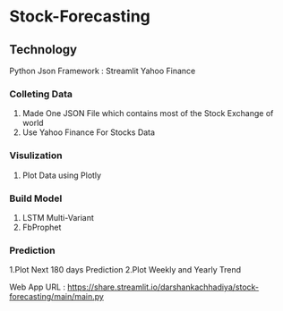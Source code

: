 # Stock-Forecasting

## Technology
   Python
   Json
   Framework : Streamlit
   Yahoo Finance

### Colleting Data
   1. Made One JSON File which contains most of the Stock Exchange of world
   2. Use Yahoo Finance For Stocks Data

### Visulization 
   1. Plot Data using Plotly

### Build Model
   1. LSTM Multi-Variant
   2. FbProphet

### Prediction
   1.Plot Next 180 days Prediction
   2.Plot Weekly and Yearly Trend
   
Web App URL : https://share.streamlit.io/darshankachhadiya/stock-forecasting/main/main.py
